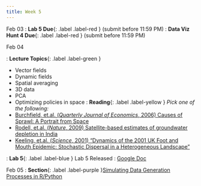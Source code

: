 ```yaml
---
title: Week 5
---
```


Feb 03
: **Lab 5 Due**{: .label .label-red } (submit before 11:59 PM)
: **Data Viz Hunt 4 Due**{: .label .label-red } (submit before 11:59 PM)

Feb 04

: **Lecture Topics**{: .label .label-green }
 - Vector fields
 - Dynamic fields
 - Spatial averaging
 - 3D data
 - PCA
 - Optimizing policies in space
: **Reading**{: .label .label-yellow }
*Pick one of the following:* 
 - [Burchfield, et.al. (*Quarterly Journal of Economics*, 2006) Causes of Sprawl: A Portrait from Space
][1]
 - [Rodell, et.al. (*Nature*, 2009) Satellite-based estimates of groundwater depletion in India][2]
 - [Keeling, et.al. (*Science*, 2001) “Dynamics of the 2001 UK Foot and Mouth Epidemic: Stochastic Dispersal in a Heterogeneous Landscape”
][3]

: **Lab 5**{: .label .label-blue } Lab 5 Released
  : [Google Doc]()

Feb 05
: **Section**{: .label .label-purple }[Simulating Data Generation Processes in R/Python](#)

[1]: https://academic-oup-com.stanford.idm.oclc.org/qje/article/121/2/587/1884022
[2]: https://www-nature-com.stanford.idm.oclc.org/articles/nature08238
[3]: https://www-science-org.stanford.idm.oclc.org/doi/10.1126/science.1065973
